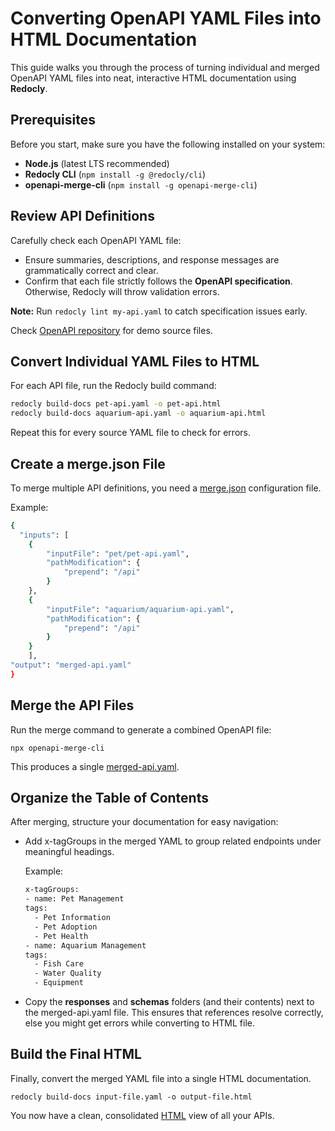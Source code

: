 # Converting OpenAPI YAML Files into HTML Documentation

This guide walks you through the process of turning individual and merged OpenAPI YAML files into neat, interactive HTML documentation using **Redocly**.

## Prerequisites

Before you start, make sure you have the following installed on your system:

- **Node.js** (latest LTS recommended)  
- **Redocly CLI** (`npm install -g @redocly/cli`)  
- **openapi-merge-cli** (`npm install -g openapi-merge-cli`)  


## Review API Definitions

Carefully check each OpenAPI YAML file:

- Ensure summaries, descriptions, and response messages are grammatically correct and clear.  
- Confirm that each file strictly follows the **OpenAPI specification**. Otherwise, Redocly will throw validation errors.

**Note:** Run `redocly lint my-api.yaml` to catch specification issues early.  

Check [OpenAPI repository](https://github.com/Venki309/openapi) for demo source files.

## Convert Individual YAML Files to HTML

For each API file, run the Redocly build command:

```bash
redocly build-docs pet-api.yaml -o pet-api.html
redocly build-docs aquarium-api.yaml -o aquarium-api.html
```
Repeat this for every source YAML file to check for errors.

## Create a merge.json File

To merge multiple API definitions, you need a [merge.json](https://github.com/Venki309/openapi/blob/main/openapi-merge.json) configuration file.

Example:

```bash
{
  "inputs": [
    {
        "inputFile": "pet/pet-api.yaml",
        "pathModification": {
            "prepend": "/api"
        }
    },
    {
        "inputFile": "aquarium/aquarium-api.yaml",
        "pathModification": {
            "prepend": "/api"
        }
    }
    ],
"output": "merged-api.yaml"
}
```

## Merge the API Files

Run the merge command to generate a combined OpenAPI file:

```
npx openapi-merge-cli
```

This produces a single [merged-api.yaml](https://github.com/Venki309/openapi/blob/main/merged-api.yaml).

## Organize the Table of Contents

After merging, structure your documentation for easy navigation:

- Add x-tagGroups in the merged YAML to group related endpoints under meaningful headings.
    
    Example:

    ```bash
    x-tagGroups:
  - name: Pet Management
    tags:
      - Pet Information
      - Pet Adoption
      - Pet Health
  - name: Aquarium Management
    tags:
      - Fish Care
      - Water Quality
      - Equipment
    ```

- Copy the **responses** and **schemas** folders (and their contents) next to the merged-api.yaml file. This ensures that references resolve correctly, else you might get errors while converting to HTML file.

## Build the Final HTML

Finally, convert the merged YAML file into a single HTML documentation.

```
redocly build-docs input-file.yaml -o output-file.html
```

You now have a clean, consolidated [HTML](https://venki309.github.io/openapi/) view of all your APIs.


